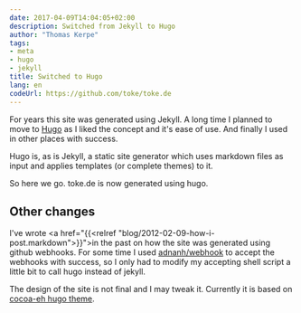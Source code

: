 ```yaml
---
date: 2017-04-09T14:04:05+02:00
description: Switched from Jekyll to Hugo
author: "Thomas Kerpe"
tags:
- meta
- hugo
- jekyll
title: Switched to Hugo
lang: en
codeUrl: https://github.com/toke/toke.de
---
```


For years this site was generated using Jekyll.
A long time I planned to move to [Hugo](https://gohugo.io) as
I liked the concept and it's ease of use. And finally
I used in other places with success.

Hugo is, as is Jekyll, a static site generator which uses markdown
files as input and applies templates (or complete themes) to it.

So here we go. toke.de is now generated using hugo.

## Other changes

I've wrote <a href="{{<relref "blog/2012-02-09-how-i-post.markdown">}}">in the past</a>
on how the site was generated using github webhooks.
For some time I used [adnanh/webhook](https://github.com/adnanh/webhook)
to accept the webhooks with success, so I only had to modify
my accepting shell script a little bit to call hugo instead of jekyll.

The design of the site is not final and I may tweak it.
Currently it is based on [cocoa-eh hugo theme](http://themes.gohugo.io/cocoa-eh-hugo-theme/).
